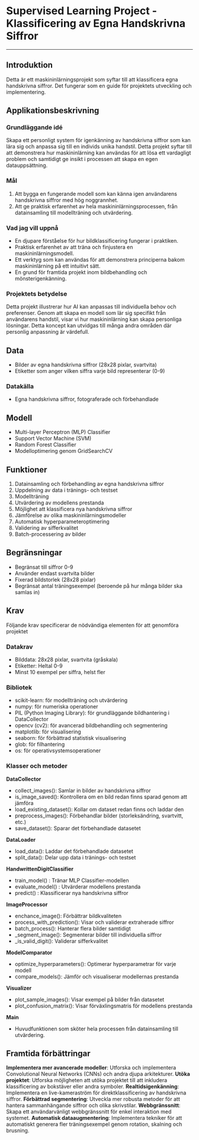 # Supervised Learning Project - Klassificering av Egna Handskrivna Siffror

---

## Introduktion
Detta är ett maskininlärningsprojekt som syftar till att klassificera egna handskrivna siffror. Det fungerar som en guide för projektets utveckling och implementering.

## Applikationsbeskrivning

### Grundläggande idé
Skapa ett personligt system för igenkänning av handskrivna siffror som kan lära sig och anpassa sig till en individs unika handstil. Detta projekt syftar till att demonstrera hur maskininlärning kan användas för att lösa ett vardagligt problem och samtidigt ge insikt i processen att skapa en egen datauppsättning.

### Mål
1. Att bygga en fungerande modell som kan känna igen användarens handskrivna siffror med hög noggrannhet.
2. Att ge praktisk erfarenhet av hela maskininlärningsprocessen, från datainsamling till modellträning och utvärdering.

### Vad jag vill uppnå
- En djupare förståelse för hur bildklassificering fungerar i praktiken.
- Praktisk erfarenhet av att träna och finjustera en maskininlärningsmodell.
- Ett verktyg som kan användas för att demonstrera principerna bakom maskininlärning på ett intuitivt sätt.
- En grund för framtida projekt inom bildbehandling och mönsterigenkänning.

### Projektets betydelse
Detta projekt illustrerar hur AI kan anpassas till individuella behov och preferenser. Genom att skapa en modell som lär sig specifikt från användarens handstil, visar vi hur maskininlärning kan skapa personliga lösningar. Detta koncept kan utvidgas till många andra områden där personlig anpassning är värdefull.

## Data
- Bilder av egna handskrivna siffror (28x28 pixlar, svartvita)
- Etiketter som anger vilken siffra varje bild representerar (0-9)

### Datakälla
- Egna handskrivna siffror, fotograferade och förbehandlade

## Modell
- Multi-layer Perceptron (MLP) Classifier
- Support Vector Machine (SVM)
- Random Forest Classifier
- Modelloptimering genom GridSearchCV

## Funktioner
1. Datainsamling och förbehandling av egna handskrivna siffror
2. Uppdelning av data i tränings- och testset
3. Modellträning
4. Utvärdering av modellens prestanda
5. Möjlighet att klassificera nya handskrivna siffror
6. Jämförelse av olika maskininlärningsmodeller
7. Automatisk hyperparameteroptimering
8. Validering av sifferkvalitet
9. Batch-processering av bilder

## Begränsningar
- Begränsat till siffror 0-9
- Använder endast svartvita bilder
- Fixerad bildstorlek (28x28 pixlar)
- Begränsat antal träningsexempel (beroende på hur många bilder ska samlas in)

## Krav
Följande krav specificerar de nödvändiga elementen för att genomföra projektet

### Datakrav
- Bilddata: 28x28 pixlar, svartvita (gråskala)
- Etiketter: Heltal 0-9
- Minst 10 exempel per siffra, helst fler

### Bibliotek
- scikit-learn: för modellträning och utvärdering
- numpy: för numeriska operationer
- PIL (Python Imaging Library): för grundläggande bildhantering i DataCollector
- opencv (cv2): för avancerad bildbehandling och segmentering
- matplotlib: för visualisering
- seaborn: för förbättrad statistisk visualisering
- glob: för filhantering
- os: för operativsystemsoperationer

### Klasser och metoder

**DataCollector**
- collect_images(): Samlar in bilder av handskrivna siffror
- is_image_saved(): Kontrollera om en bild redan finns sparad genom att jämföra
- load_existing_dataset(): Kollar om dataset redan finns och laddar den
- preprocess_images(): Förbehandlar bilder (storleksändring, svartvitt, etc.)
- save_dataset(): Sparar det förbehandlade datasetet

**DataLoader**
- load_data(): Laddar det förbehandlade datasetet
- split_data(): Delar upp data i tränings- och testset

**HandwrittenDigitClassifier**
- train_model() : Tränar MLP Classifier-modellen
- evaluate_model() : Utvärderar modellens prestanda
- predict() : Klassificerar nya handskrivna siffror

**ImageProcessor**
- enchance_image(): Förbättrar bildkvaliteten
- process_with_prediction(): Visar och validerar extraherade siffror
- batch_process(): Hanterar flera bilder samtidigt
- _segment_image(): Segmenterar bilder till individuella siffror
- _is_valid_digit(): Validerar sifferkvalitet

**ModelComparator**
- optimize_hyperparameters(): Optimerar hyperparametrar för varje modell
- compare_models(): Jämför och visualiserar modellernas prestanda

**Visualizer**
- plot_sample_images(): Visar exempel på bilder från datasetet
- plot_confusion_matrix(): Visar förväxlingsmatris för modellens prestanda

**Main**
- Huvudfunktionen som sköter hela processen från datainsamling till utvärdering.

## Framtida förbättringar

**Implementera mer avancerade modeller**: Utforska och implementera Convolutional Neural Networks (CNNs) och andra djupa arkitekturer.
**Utöka projektet**: Utforska möjligheten att utöka projektet till att inkludera klassificering av bokstäver eller andra symboler.
**Realtidsigenkänning**: Implementera en live-kameraström för direktklassificering av handskrivna siffror.
**Förbättrad segmentering**: Utveckla mer robusta metoder för att hantera sammanhängande siffror och olika skrivstilar.
**Webbgränssnitt**: Skapa ett användarvänligt webbgränssnitt för enkel interaktion med systemet.
**Automatisk dataaugmentering**: Implementera tekniker för att automatiskt generera fler träningsexempel genom rotation, skalning och brusning.


